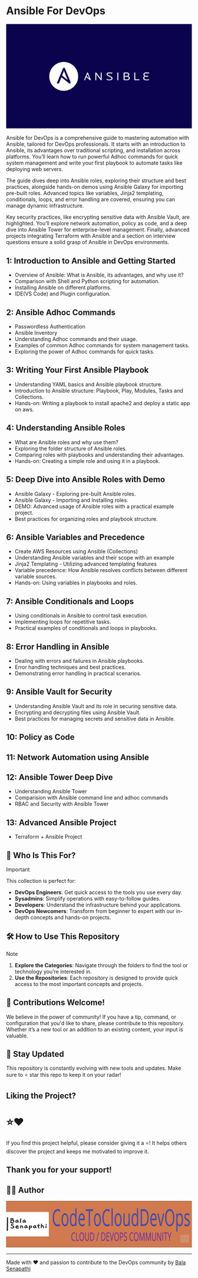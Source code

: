 # Ansible For DevOps

![Ansible](https://github.com/balusena/ansible-for-devops/blob/main/ansible.png)

Ansible for DevOps is a comprehensive guide to mastering automation with Ansible, tailored for DevOps professionals. It 
starts with an introduction to Ansible, its advantages over traditional scripting, and installation across platforms. 
You’ll learn how to run powerful Adhoc commands for quick system management and write your first playbook to automate 
tasks like deploying web servers.

The guide dives deep into Ansible roles, exploring their structure and best practices, alongside hands-on demos using 
Ansible Galaxy for importing pre-built roles. Advanced topics like variables, Jinja2 templating, conditionals, loops, 
and error handling are covered, ensuring you can manage dynamic infrastructure.

Key security practices, like encrypting sensitive data with Ansible Vault, are highlighted. You’ll explore network 
automation, policy as code, and a deep dive into Ansible Tower for enterprise-level management. Finally, advanced 
projects integrating Terraform with Ansible and a section on interview questions ensure a solid grasp of Ansible in 
DevOps environments.

## 1: Introduction to Ansible and Getting Started
- Overview of Ansible: What is Ansible, its advantages, and why use it?
- Comparison with Shell and Python scripting for automation.
- Installing Ansible on different platforms.
- IDE(VS Code) and Plugin configuration.

## 2: Ansible Adhoc Commands
- Passwordless Authentication
- Ansible Inventory
- Understanding Adhoc commands and their usage.
- Examples of common Adhoc commands for system management tasks.
- Exploring the power of Adhoc commands for quick tasks.

## 3: Writing Your First Ansible Playbook
- Understanding YAML basics and Ansible playbook structure.
- Introduction to Ansible structure: Playbook, Play, Modules, Tasks and Collections.
- Hands-on: Writing a playbook to install apache2 and deploy a static app on aws.

## 4: Understanding Ansible Roles
- What are Ansible roles and why use them?
- Exploring the folder structure of Ansible roles.
- Comparing roles with playbooks and understanding their advantages.
- Hands-on: Creating a simple role and using it in a playbook.

## 5: Deep Dive into Ansible Roles with Demo
- Ansible Galaxy - Exploring pre-built Ansible roles.
- Ansible Galaxy - Importing and Installing roles.
- DEMO: Advanced usage of Ansible roles with a practical example project.
- Best practices for organizing roles and playbook structure.

## 6: Ansible Variables and Precedence
- Create AWS Resources using Ansible (Collections)
- Understanding Ansible variables and their scope with an example
- Jinja2 Templating - Utilizing advanced templating features
- Variable precedence: How Ansible resolves conflicts between different variable sources.
- Hands-on: Using variables in playbooks and roles.

## 7: Ansible Conditionals and Loops
- Using conditionals in Ansible to control task execution.
- Implementing loops for repetitive tasks.
- Practical examples of conditionals and loops in playbooks.

## 8: Error Handling in Ansible
- Dealing with errors and failures in Ansible playbooks.
- Error handling techniques and best practices.
- Demonstrating error handling in practical scenarios.

## 9: Ansible Vault for Security
- Understanding Ansible Vault and its role in securing sensitive data.
- Encrypting and decrypting files using Ansible Vault.
- Best practices for managing secrets and sensitive data in Ansible.

## 10: Policy as Code

## 11: Network Automation using Ansible

## 12: Ansible Tower Deep Dive
- Understanding Ansible Tower
- Comparision with Ansible command line and adhoc commands
- RBAC and Security with Ansible Tower

## 13: Advanced Ansible Project
- Terraform + Ansible Project

## 👥 Who Is This For?

> [!IMPORTANT]
> This collection is perfect for:
>
> - **DevOps Engineers**: Get quick access to the tools you use every day.
> - **Sysadmins**: Simplify operations with easy-to-follow guides.
> - **Developers**: Understand the infrastructure behind your applications.
> - **DevOps Newcomers**: Transform from beginner to expert with our in-depth concepts and hands-on projects.

## 🛠️ How to Use This Repository

> [!NOTE]
> 1. **Explore the Categories**: Navigate through the folders to find the tool or technology you’re interested in.
> 2. **Use the Repositories**: Each repository is designed to provide quick access to the most important concepts and projects.

## 🤝 Contributions Welcome!

We believe in the power of community! If you have a tip, command, or configuration that you'd like to share, please contribute to this repository. Whether it’s a new tool or an addition to an existing content, your input is valuable.

## 📢 Stay Updated

This repository is constantly evolving with new tools and updates. Make sure to ⭐ star this repo to keep it on your radar!

## Liking the Project?

# ⭐❤️

If you find this project helpful, please consider giving it a ⭐! It helps others discover the project and keeps me motivated to improve it.

Thank you for your support!
---
## ✍🏼 Author

![Author Image](https://github.com/balusena/ansible-for-devops/blob/main/banner.png)

---
Made with ❤️ and passion to contribute to the DevOps community by [Bala Senapathi](https://github.com/balusena)
